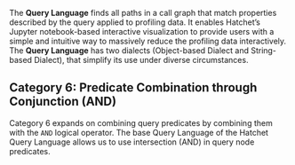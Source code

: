 The **Query Language** finds all paths in a call graph that match properties described by the query applied to profiling data. It enables Hatchet’s Jupyter notebook-based interactive visualization to provide users with a simple and intuitive way to massively reduce the profiling data interactively. The **Query Language** has two dialects (Object-based Dialect and String-based Dialect), that simplify its use under diverse circumstances. 

## Category 6: Predicate Combination through Conjunction (AND)

Category 6 expands on combining query predicates by combining them with the `AND` logical operator. The base Query Language of the Hatchet Query Language allows us to use intersection (AND) in query node predicates.

